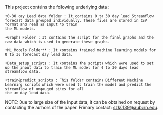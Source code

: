 This project contains the following underlying data : 


    •0-30 day Lead data folder : It contains 0 to 30 day lead Streamflow forecast data grouped individually. These files are stored in CSV format and read as input to train                                         the ML models.

    •Graphs Folder : It contains the script for the final graphs and the raw data which is used to generate these graphs.

    •ML_Models Folder** : It contains trained machine learning models for 0 to 30 forecast day lead data.

    •Data_setup_scripts : It contains the scripts which were used to set up the input data to train the ML model for 0 to 30 days lead streamflow data.

    •train&predict_scripts : This folder contains Different Machine Learning scripts which were used to train the model and predict the streamflow of ungauged sites for all                                     the 30 day lead data.

NOTE: Due to large size of the Input data, it can be obtained on request by contacting the authors of the paper. Primary contact: szk0139@auburn.edu.
